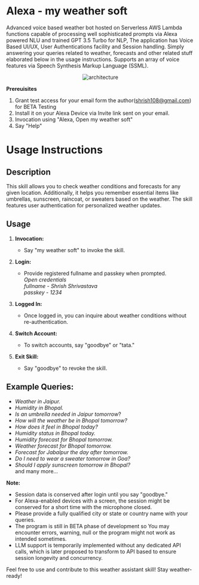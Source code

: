# Alexa - my weather soft
Advanced voice based weather bot hosted on Serverless AWS Lambda functions capable of processing well sophisticated prompts via Alexa powered NLU and trained GPT  3.5 Turbo for NLP, The application has Voice Based UI/UX, User Authentications facility and Session handling. Simply answering your queries related to weather, forecasts and other related stuff elaborated below in the usage instructions. Supports an array of voice features via Speech Synthesis Markup Language (SSML).

<p align="center"><img src="https://res.cloudinary.com/djjbjnrgl/image/upload/v1701933352/my_weather_soft.drawio_jtcehf.svg" alt="architecture"></p>

**Prereuisites**
1. Grant test access for your email form the author(shrish108@gmail.com) for BETA Testing
2. Install it on your Alexa Device via Invite link sent on your email.
3. Invocation using "Alexa, Open my weather soft"
4. Say "Help"

# Usage Instructions

## Description

This skill allows you to check weather conditions and forecasts for any given location. Additionally, it helps you remember essential items like umbrellas, sunscreen, raincoat, or sweaters based on the weather. The skill features user authentication for personalized weather updates.

## Usage

1. **Invocation:**
   - Say "my weather soft" to invoke the skill.

2. **Login:**
   - Provide registered fullname and passkey when prompted.<br>
_Open credentials<br>
fullname - Shrish Shrivastava<br>
passkey - 1234<br>_

3. **Logged In:**
   - Once logged in, you can inquire about weather conditions without re-authentication.

4. **Switch Account:**
   - To switch accounts, say "goodbye" or "tata."

5. **Exit Skill:**
   - Say "goodbye" to revoke the skill.

## Example Queries:

- _Weather in Jaipur._
- _Humidity in Bhopal._
- _Is an umbrella needed in Jaipur tomorrow_?
- _How will the weather be in Bhopal tomorrow?_
- _How does it feel in Bhopal today?_
- _Humidity status in Bhopal today._
- _Humidity forecast for Bhopal tomorrow._
- _Weather forecast for Bhopal tomorrow._
- _Forecast for Jabalpur the day after tomorrow._
- _Do I need to wear a sweater tomorrow in Goa?_
- _Should I apply sunscreen tomorrow in Bhopal?_
  <br>and many more...

**Note:**
- Session data is conserved after login until you say "goodbye."
- For Alexa-enabled devices with a screen, the session might be conserved for a short time with the microphone closed.
- Please provide a fully qualified city or state or country name with your queries.
- The program is still in BETA phase of development so You may encounter errors, warning, null or the program might not work as intended sometimes.
- LLM support is temporarily implemented without any dedicated API calls, which is later proposed to transform to API based to ensure session longevity and concurrency.

Feel free to use and contribute to this weather assistant skill! Stay weather-ready!



